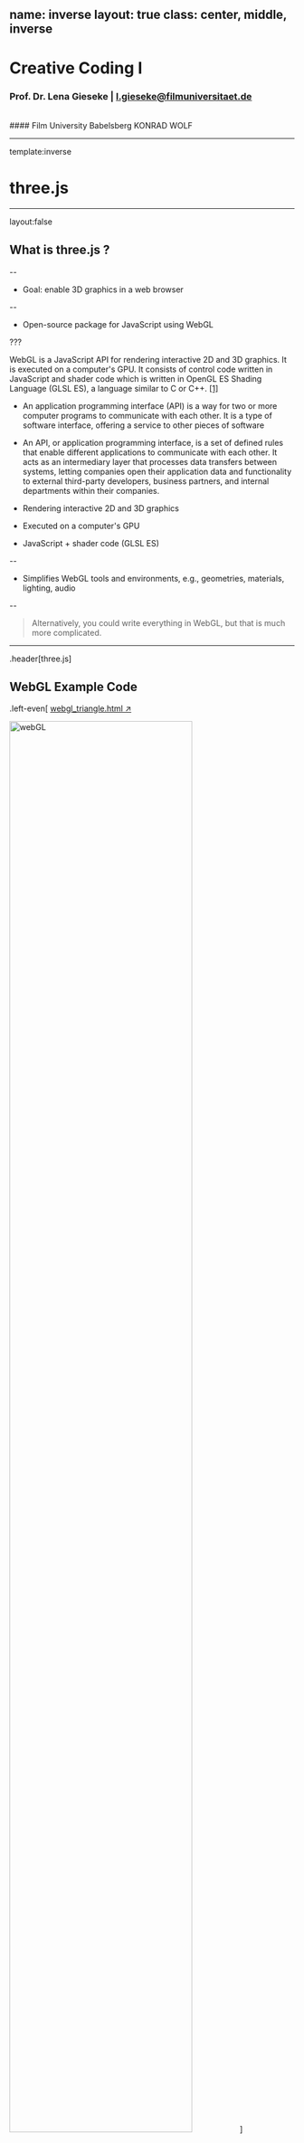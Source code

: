 name: inverse
layout: true
class: center, middle, inverse
---


# Creative Coding I

### Prof. Dr. Lena Gieseke | l.gieseke@filmuniversitaet.de  

<br />
#### Film University Babelsberg KONRAD WOLF




---
template:inverse

# three.js

---
layout:false

## What is three.js ?

--
* Goal: enable 3D graphics in a web browser

--
* Open-source package for JavaScript using WebGL

???


WebGL is a JavaScript API for rendering interactive 2D and 3D graphics. It is executed on a computer's GPU. It consists of control code written in JavaScript and shader code which is written in OpenGL ES Shading Language (GLSL ES), a language similar to C or C++. [[1]](https://developer.mozilla.org/en-US/docs/Web/API/WebGL_API)
  

* An application programming interface (API) is a way for two or more computer programs to communicate with each other. It is a type of software interface, offering a service to other pieces of software
* An API, or application programming interface, is a set of defined rules that enable different applications to communicate with each other. It acts as an intermediary layer that processes data transfers between systems, letting companies open their application data and functionality to external third-party developers, business partners, and internal departments within their companies.


* Rendering interactive 2D and 3D graphics
* Executed on a computer's GPU
* JavaScript + shader code (GLSL ES)

--
* Simplifies WebGL tools and environments, e.g.,  geometries, materials, lighting, audio

--

> Alternatively, you could write everything in WebGL, but that is much more complicated.







---
.header[three.js]

## WebGL Example Code

.left-even[
[webgl_triangle.html ↗︎](../01_sessions/03_space/code/webgl_triangle.html)
  
<img src="../02_scripts/img/space/webGL.png" alt="webGL" style="width:80%;">
]

--
.right-even[

* WebGL requires a lot of code for setting up a scene

]


???


As you can see it it's quite **a lot** of code for a simple red triangle. This is where Three.js comes in to simplify the creation of 3D graphics with WebGL.




---
.header[three.js]

## WebGL Example Code

.left-even[
[webgl_triangle.html ↗︎](../01_sessions/03_space/code/webgl_triangle.html)
  
<img src="../02_scripts/img/space/webGL.png" alt="webGL" style="width:80%;">
]

.right-even[

* WebGL requires a lot of code for setting up a scene

> three.js takes care of many steps for us!

]

---
.header[three.js]

## Alternatives


---
.header[three.js | Alternatives]

## [babylon.js](https://www.babylonjs.com/)

<video height="460" controls="controls">
<source src="../02_scripts/img/space/babylon_01.mp4" type="video/mp4">
</video>

---
.header[three.js | Alternatives | babylon.js]

[<img src="../02_scripts/img/space/somewhere_01.png" alt="somewhere_01" style="width:100%;">](https://somewhere.gl/index.html)


---
.header[three.js | Alternatives]

## [p5.js](https://p5js.org/)

`createCanvas(windowWidth, windowHeight, WEBGL);`
  
.left-even[<img src="../02_scripts/img/space/p5_01.png" alt="p5_01" style="width:100%;">]

--

.right-even[

* Quite clumsy implementation

> Don't do 3D projects with p5.
]

---
template:inverse

### three.js

## Examples





---
.header[three.js | Examples]

## [Blue Marine Foundation](https://www.bluemarinefoundation.com/the-sea-we-breathe/)
  
<img src="https://assets.awwwards.com/awards/sites_of_the_day/2021/11/bluemarinefoundation-1.jpg" alt="bluemarinefoundation" style="width:80%;">

???
https://lusion.co/  
https://richardmattka.com/  
https://cornrevolution.resn.global/#result  




---
.header[three.js | Examples]


## [Cat](https://moments.epic.net/#cat)

  
<img src="https://freefrontend.com/assets/img/three-js-examples/three-js-cat-vs-ball-of-wool.png" alt="three-js-cat-vs-ball-of-wool" style="width:70%;">


???

## [Helios](http://unseen-music.com/yume/)


<img src="../02_scripts/img/space/helios_01.png" alt="helios_01" style="width:50%;">





[Pola](https://www.pola.co.jp/wecaremore/mothersday/)
  
<img src="https://assets.awwwards.com/awards/sites_of_the_day/2022/06/pola-co-1.jpg" alt="pola-co-1" style="width:60%;">



## [Swiss Army Man](https://swissarmyman.com/)
  
<img src="https://www.neatorama.com/images/posts/44/91/91044/1466524657-0.jpg" alt="1466524657" style="width:65%;">


???


## [Chartongne-Taillet Winery](https://chartogne-taillet.com/en)

<img src="../02_scripts/img/space/chartonge_01.png" alt="chartonge_01" style="width:90%;">



---
.header[three.js | Examples]

## [VR Dust](https://vrdust.org.uk/)

<img src="https://vrdust.org.uk/wp-content/uploads/2017/01/dust_5.jpg" alt="dust_5" style="width:75%;">

???


## [Woodkid Robot](https://experiment-woodkid-volcano-robot.vercel.app/)

<img src="../02_scripts/img/space/robot_01.png" alt="robot_01" style="width:80%;">


---
.header[three.js | Examples]

## [Thump Thump](http://www.larsberg.net/#/thumpThump)

<img src="../02_scripts/img/space/thump_01.png" alt="thump_01" style="width:70%;">


---
.header[three.js | Examples]

## [Aquarium](https://www.aquarium.ru/en)

<img src="../02_scripts/img/space/aquarium_01.png" alt="aquarium_01" style="width:90%;">

---
.header[three.js | Examples]

## Anna Eschenbach's 1st Term Project

<img src="../02_scripts/img/space/anna_02.png" alt="anna_02" style="width:80%;">

---
.header[three.js | Examples]

## Anna Eschenbach's 1st Term Project

<img src="../02_scripts/img/space/anna_03.png" alt="anna_03" style="width:80%;">



---
.header[three.js | Examples]

## Collections

* [three.js examples](https://threejs.org/examples/#webgl_animation_keyframes)
* [Featured projects on the three.js](https://threejs.org/)
* [Awarded Three.js projects](https://www.awwwards.com/websites/three-js/?ads=1&page=1)

--

<br />

### Best Tutorial: [three.js Journey](https://threejs-journey.com/) (95$)

* Very thorough
* Worth every penny...


---
template:inverse

### three.js

## Installation


---
.header[three.js]

## Installation



---
.header[Local Installation]

## Summary

--

Install **once** as global environment:

* Node.js
* npm

--
  
**Each project** initialize with:

```
npm init -y
```

--
  
Within a project, install **each package** with:

```
npm install packagename
```

---
.header[Local Installation]

## three.js

```
npm install three
```

--

We want also [vite](https://vite.dev/):

```
npm install vite
```


???

Nowadays, the most popular build tool is Webpack. It’s widely used, it has a great community and you can do a lot with it. But while Webpack is the most popular, it’s not the most appreciated.

In fact, the most appreciated build tool these days is Vite (French word for "quick", pronounced /vit/, like "veet”). It’s faster to install, faster to run, and less prone to bugs. Ultimately, the developer experience is much better.



--
* [Recommended by three.js](https://threejs.org/docs/index.html#manual/en/introduction/Installation) as development environment


???
* Vite will build the final website. It’ll also do a bunch of things like optimizations, cache breaking, source mapping, running a local server, etc.
* Vite was created by Evan You, the creator of Vue.js, is highly maintained by hundreds of developers, and is getting a lot of hype.

--
* Optimizes the development experience (quick server updates, etc.)

--
* Helps us later to bundle and employ a project (vite is a **build tool**)

---
.header[Local Installation]

## three.js

  
You could also install multiple packages at once:

```
npm install three vite
```


???

.todo[TODO: Show all steps until here]


---
.header[Local Installation | three.js]

## How To Run

--
  
In `package.json` we define how to run our app:

```js
{
  // ...
  "scripts": {
    "dev": "vite",
    "build": "vite build"
  },
  // ...
}
```

--
* **`npm run dev`** to start the development server

.footnote[[[three.js Journey]](https://threejs-journey.com/lessons/first-threejs-project#basic-website)]

???


We are using the vite package to run our code.
* `dev` executes `vite`, and `build` executes `vite build` by using the vite/ dependency from the node_modules/ folder.

---
.header[Local Installation | three.js]

## How To Run

* **`npm run X`** runs the command under the key X inside scripts object

---
.header[Local Installation | three.js]

## How To Run

`npm run dev`

* You are now running a web server
    * If the page doesn’t open, the terminal should display a local URL such as http://localhost:5173/
    * Open that URL manually

--
* Detects file changes

--
* `CTRL + C` to stop the server




---

template:inverse

### three.js
## Basic Scene

---
.header[three.js]

## Basic Scene

--
* `.html`, `.css`

--
* Three file as `.js`

---
.header[three.js | Basic Scene | `.html` & `.css`]

```html
<!DOCTYPE html>
<html>
  <head>
    <meta charset="UTF-8" />
    <style>
        body { margin: 0; }
    </style>

  </head>

  <body>
    <h1>Hello World!</h1>


  </body>
</html>

```


---
.header[three.js | Basic Scene | `.html` & `.css`]

```html
<!DOCTYPE html>
<html>
  <head>
    <meta charset="UTF-8" />
    <style>
        body { margin: 0; }
    </style>

  </head>

  <body>
    <h1>Hello World!</h1>
    <canvas id="canvasThree"></canvas>
    <script type="module" src="scene_basic.js"></script> 
  </body>
</html>
```

---
.header[three.js | Basic Scene]

## `.html`

```html
<canvas id="canvasThree"></canvas>
```

--

* Canvas is a container for graphics
* Supported by all major browsers
* You must use JavaScript to actually draw the graphics
* Custom `id` value to identify the canvas element in the javascript code

.footnote[[w3schools](https://www.w3schools.com/html/html5_canvas.asp)]


--

We add three.js code to fill the canvas element in `scene.js`.



---
.header[three.js | Basic Scene]

## `.html`

```html
<script type="module" src="scene_basic.js"></script> 
```

--
* Includes the Three.js code
* `type="module"`
* Within `scene_basic.js` assignment to the canvas element


???
  
* JavaScript modules allow you to break up your code into separate files.
* This makes it easier to maintain a code-base.
* Modules are imported from external files with the import statement.
* Modules also rely on type="module" in the <script> tag.

---

.header[three.js | Basic Scene]

## Modules

--

* Structure programs by separating the code into pieces

.footnote[[[Eloquent JavaScript - Modules]](https://eloquentjavascript.net/10_modules.html#h_zWTXAU93DC)]

???

* Modules provide structure to bigger programs by separating the code into pieces with clear interfaces and dependencies. The interface is the part of the module that’s visible from other modules, and the dependencies are the other modules that it makes use of.

--

* Provide certain functionality to include

???



* Structuring programs is one of the subtler aspects of programming. Any nontrivial piece of functionality can be modeled in various ways.

--

* Might be dependent on other modules


  
> Again, relationships between modules are called **dependencies**.

---

.header[three.js | Basic Scene]

## Modules

* Parts of a modules are for the outside world to use, the rest is private

--

> Modules interact through well-defined connectors, namely `import` and `export`.




???


* By restricting the ways in which modules interact with each other, the system becomes more like LEGO, where

https://dev.to/hamza/framework-vs-library-vs-package-vs-module-the-debate-3jpp
  

Module

Is the smallest piece of software. A module is a set of methods or functions ready to be used somewhere else.  
  
Package

Is a collection of modules. This may sound funny, but usually what a package does, is gather a number of modules holding in general the same functional purpose. Making it easier to include all the related modules at once.  
  
Library

Well library at it's core, is a collections of packages. It's purpose is to offer a set of functionalities ready to use without worrying about the subsequent packages. So a library is what you include when you want to add some functionality to your code. It does not force any coding style on you either.  
  
Framework

It's a set of libraries. But this time, the framework does not just offer functionalities, but it also provides an architecture for the development work. In other words you don't include a framework. You integrate you code into it. He is the wire frame of the project. That's why a framework forces its coding style on you.

---

.header[three.js | Basic Scene]

## Modules


???
* text

You can export a function or variable from any file. Exported values can then be imported into other programs with the import declaration. 

There are two types of exports, *named* exports and *default* exports. You can have multiple named exports per module but only one default export. 

--

```js
// person.js
export const name = "Jesse";
export const age = 40;

const identity = 836;
function computeIdentity(){

}
```


???

#### Named Exports

You can create named exports for specific lines individually, or all at once at the bottom of a file.

For an in-line individual export, after the `export` keyword, you can use `let`, `const`, and `var` declarations, as well as `function` or `class` declarations: 

```js
// person.js
export const name = "Jesse";
export const age = 40;
```

For exporting all at once at the bottom, you can also use the `export { name1, name2 }` syntax to export a list of names declared elsewhere:

```js
// person.js
const name = "Jesse";
const age = 40;

export {name, age};
```

#### Default Exports

You can only have one default export in a file.

```js
// message.js
const message = () => {
    const name = "Jesse";
    const age = 40;
    return name + ' is ' + age + 'years old.';
};

export default message;
```

Named exports are useful when you need to export several values. When importing this module, named exports must be referred to by the exact same name (optionally renaming it with as), but the default export can be imported with any name. For example:

```js
// file test.js
const k = 12;
export default k;
```

```js
// some other file
import m from './test'; // note that we have the freedom to use import m instead of import k, because k was default export
console.log(m);        // will log 12
```

You can also rename named exports to avoid naming conflicts:

```js
export {
  myFunction as function1,
  myVariable as variable,
};
```

--

```js
//staff.js

import { name, age } from "./person.js";
```


???

### Import

You can read-only import modules into a file in two ways, based on if they are *named* exports or *default* exports. Named exports are constructed using curly braces. Default exports are not.   

In total there are four forms of [import declarations](https://developer.mozilla.org/en-US/docs/Web/JavaScript/Reference/Statements/import):

* Named import: import { export1, export2 } from "module-name";
* Default import: import defaultExport from "module-name";
* Namespace import: import * as name from "module-name";
* Side effect import: import "module-name";

`import` declarations can only be present in modules, and only at the top-level (i.e. not inside blocks, functions, etc.). 

#### Import From Named Exports

Import named exports from the file `person.js`:

```js
import { name, age } from "./person.js";
```

#### Import From Default Exports

Import a default export from the file `message.js`:

```js
import message from "./message.js";
```


---
.header[three.js | Basic Scene]

## `.html`

```html
<script type="module" src="scene_basic.js"></script> 
```



???
  
* JavaScript modules allow you to break up your code into separate files.
* This makes it easier to maintain a code-base.
* Modules are imported from external files with the import statement.
* Modules also rely on type="module" in the <script> tag.

---
.header[three.js | Basic Scene]

## The THREE Module 

```js
//scene_basic.js

import * as THREE from 'three';
```

???


As above for the library loading already mentioned, three.js is a well-structured library, separated into different modules (and classes, see the section below). Such a setup requires us to specify for our JavaScript file, what to import from which module.

--
* Import everything (`*`)

???


The following line indicates to import everything (`*`) from the library's module `three` (the same value as in the `"imports"` call in `index.html`) and save it in an object, which is called `THREE` (in theory, you could change this name, but `THREE` is a convention):


--
* From the three.js module `three`

--
* Save it in an object, called `THREE`

--

Now we work with the object `THREE` and access its properties, functions, and classes.




---
.header[three.js | Basic Scene]

## The THREE Module 

```js
import * as THREE from 'three';
```


???
* What did we learn yesterday about how to get to know what a variable contains?

--
Let's print the `THREE` variable to look at its value!

--
> Where do we print to?


---
.header[Ingredients For A Webpage | Local Setup]

## Browser Console

* The browser is running our JavaScript code

???
.task[COMMENT:]  

Remember that the browser is running our JavaScript code. Hence possible error messages are given from the browser. The browser is telling us errors through the browser Console. 

You can see an example error message in your console when opening the [bug.html](https://javascript.info/article/devtools/bug.html) page.

--
* Possible output and error messages are given from the browser through the browser **console**

???
.task[COMMENT:]  

Most browser Consoles are REPL, which stands for Read, Evaluate, Print, and Loop. This means that you can also type in JavaScript directly into the Console, it evaluates your code, prints out the result of your expression, and then loops back to the first step.

--
* The console is part of the **development tools** 
    * Firefox: `Command+Option+I` (Mac) or `Control+Shift+I` (Windows, Linux)
    * [Firefox Developer Tools](https://developer.mozilla.org/en-US/docs/Tools)


???
.task[COMMENT:]  

The Console is part of the Development Tools and you can access the Development Tools in Firefox by pressing `Command+Option+I` (Mac) or `Control+Shift+I` (Windows, Linux). You can do proper debugging with the Development Tools but for now we are only interested in reading any error messages we might get from the Console.

--

> Usually, I just keep the console open while developing a web application.

---
.header[Ingredients For A Webpage | Local Setup]

## Browser Console

.center[<img src="../02_scripts/img/setup/console_error.png" alt="console_error" style="width:100%;">]  
[[javascript.info]](https://javascript.info/article/devtools/bug.html)


???
.task[COMMENT:]  

You can see an example error message in your console when opening the [bug.html](https://javascript.info/article/devtools/bug.html) page.

---
.header[Ingredients For A Webpage | Local Setup]

## Print Outs

* [`console.log()`](https://developer.mozilla.org/en-US/docs/Web/API/Console/log) prints to the console

???
.task[COMMENT:]  

You can print to the Console of the browser with the Console method [`log()`](https://developer.mozilla.org/en-US/docs/Web/API/Console/log). The message may be a single string or it may be any one or more JavaScript objects.

--

* [`alert()`](https://developer.mozilla.org/en-US/docs/Web/API/Window/alert) prints to a newly opened message window


???
.task[COMMENT:]  

Alternatively you can use [`alert()`](https://developer.mozilla.org/en-US/docs/Web/API/Window/alert), which prints to a newly opened message window.

--

```js
import * as THREE from 'three';

console.log(THREE);
```


???

.todo[TODO: show]



---
.header[three.js | Basic Scene]

## The THREE Module 

```js
import * as THREE from 'three';
```

We access `THREE`'s properties, functions, and classes with the **`.` notation**.  
  
--
  
<br />

E.g., `THREE.Scene();`. 





---
.header[three.js | Basic Scene]

## THREE Classes

--

* Most components in `THREE` are encapsulated into classes

--
* E.g., there is a [`Scene`](https://threejs.org/docs/#api/en/scenes/Scene) class, a [`PerspectiveCamera`](https://threejs.org/docs/#api/en/cameras/PerspectiveCamera) class, a [`BoxGeometry`](https://threejs.org/docs/#api/en/geometries/BoxGeometry) and so on.



---
.header[three.js | Basic Scene]

## THREE Classes

Short story: **create an instance from a class** in order to work with that component.  

--

<br />
We do so with the `new` key word:

--
```js
const camera = new PerspectiveCamera();
```


???

* What is still missing?
* The short story for working with three.js is that you have to **create instances from the given classes** in order to work with that component and to, e.g., use that component's functionalities. To create an instance of a class, we have to use the keyword **`new`**. The following code creates an instance of the [`PerspectiveCamera`](https://threejs.org/docs/#api/en/cameras/PerspectiveCamera) class (let's ignore its arguments for now) and we have to access that class through the `THREE` object:



---
.header[three.js | Basic Scene]

## THREE Classes

Short story: **create an instance from a class** in order to work with that component.  

<br />
We do so with the `new` key word:
  
```js
const camera = new THREE.PerspectiveCamera();
```

> Don't forget: To access these classes, we always have to use the `THREE` object, which we have imported in the previous step.

---
.header[three.js | Basic Scene]

## THREE Classes

```js
const camera = new THREE.PerspectiveCamera();
```

```js
camera.position.z = 1;
```


???


* Once we have created an instance of the [`PerspectiveCamera`](https://threejs.org/docs/#api/en/cameras/PerspectiveCamera) class, we can work with that object:



---
.header[three.js | Basic Scene]

## THREE Classes

Long story:

* A class is a common data structure in many programming languages
    * See [Script 04 - Javascript - Classes](../02_scripts/cc1_ws2425_04_javascript_script.md#classes)
  

Classes define a template for "a type of object" with properties and functions.

???


* (conceptually this can be anything)
It let's programmers define their own templates for "a type of object" (conceptually this can be anything) and define which properties and function that object should have. For example, if I am working on a game about cats, I might want to have a data structure for cats, meaning a template for the properties and functions of a cat. Once I have that template -which in computer science lingo is the class- I can derive instances from that template/class, and all instances have certain cat properties and functions.

--
  
.blockquote[>Classes are the core part of the **object-oriented programming paradigm**.]

---
.header[three.js | Basic Scene]

## JavaScript Classes

```js
// The template
class Cat
{
    constructor(name, age) {
        this.name = name;
        this.age = age;
    }
    makeSound() { console.log('meow') }
    getName() { console.log('My name is', this.name) }
}
```
--
```js
// The instance
let ernie = new Cat('Ernie', 3);

```


---
.header[three.js | Basic Scene]

## JavaScript Classes

```js
// The template
class Cat
{
    constructor(name, age) {
        this.name = name;
        this.age = age;
    }
    makeSound() { console.log('meow') }
    getName() { console.log('My name is', this.name) }
}
```
  
```js
// The instance
let ernie = new Cat('Ernie', 3);
ernie.makeSound();  // -> meow
```
---
.header[three.js | Basic Scene]

## JavaScript Classes

```js
// The template
class PerspectiveCamera
{
    constructor() {
        //...
    }
    //...
}
```

```js
const camera = new THREE.PerspectiveCamera();
```





---
.header[three.js]

## Basic Scene

To display something with three.js, we need at least three components: 

--
1. Scene 

--
2. Camera

--
3. Renderer



???



Now the fun part begins - let's get started with our first three.js scene, which we will implement in th `scene.js` file. 

<!-- A basic three.js project consists of the following elements and we will go through them one by one: <br><img src="https://threejs.org/manual/resources/images/threejs-structure.svg" width="600"> [[3]](https://threejs.org/manual/resources/images/threejs-structure.svg) -->

To display something with three.js, such as the beautiful cube below, we need at the very least three components: 

1. a scene, 
2. a camera and 
3. a renderer.

The code below creates a basic scene, displaying a cube. Worry not, in the following script, I will explain each component.

---

<img src="../02_scripts//img/space/cube_01.png" alt="cube_01" style="width:100%;">

---
.header[three.js]

## Basic Scene

```js
import * as THREE from 'three';

// SCENE

// CAMERA

// RENDERER

// GEOMETRY
```


???

```js
import * as THREE from 'three';

// SCENE
const scene = new THREE.Scene();

// CAMERA
const fov = 70;
const aspect = window.innerWidth / window.innerHeight;
const near = 0.1;
const far = 10;
const camera = new THREE.PerspectiveCamera(fov, aspect, near, far);
camera.position.z = 1;

// RENDERER
const canvas = document.querySelector("#canvasThree");
const renderer = new THREE.WebGLRenderer({canvas, antialias: true});
renderer.setSize( window.innerWidth, window.innerHeight);

// GEOMETRY
const geometry = new THREE.BoxGeometry(0.5, 0.5, 0.5);
const material = new THREE.MeshNormalMaterial();
const cube = new THREE.Mesh( geometry, material );

cube.rotation.x = 100;
cube.rotation.y = 180;
scene.add(cube);

renderer.render(scene, camera);
```


---
.header[three.js | Basic Scene]

## Scene

Three.js uses the concept of a *scene*.

```js
const scene = new THREE.Scene();
```

--

* Holds everything together, which belongs to a scene, such as geometry and lights

--
* Is then given to the renderer (together with a camera)


???


* You can think of a scene as the object, which holds everyhting together, which belongs to a scene, such as geometry and lights, and which is then given to the renderer (together with a camera).

Under the hood, a `Scene` object defines the root of a [scenegrap](https://threejs.org/manual/#en/scenegraph). A scene graph in a 3D engine is a hierarchy of nodes in a tree-like structure, where each node represents a local space:

![scenegraph_01](../02_scripts//img/space/scenegraph_01.png)

--

```js
renderer.render(scene, camera);
```

---
.header[three.js]

## Basic Scene

To display something with three.js, we need at least three components: 

1. Scene ✓
2. Camera
3. Renderer

---
.header[three.js | Basic Scene]

## Camera

There are a few different camera types in three.js. 

--

<br >

**`PerspectiveCamera( fov : Number, aspect : Number, near : Number, far : Number)`**


???


* We will use a [PerspectiveCamera](https://threejs.org/manual/#en/cameras) since its projection mode is designed to mimic the way the human eye sees. 

--

```js
const fov = 70;
const aspect = window.innerWidth / window.innerHeight;
const near = 0.1;
const far = 10;
const camera = new THREE.PerspectiveCamera(fov, aspect, near, far);
```

???

  
* fov — Camera frustum vertical field of view.
* aspect — Camera frustum aspect ratio.
* near — Camera frustum near plane.
* far — Camera frustum far plane.

---
.header[three.js | Camera]

## Field of View

.center[<img src="../02_scripts//img/space/fov_01.jpg" alt="fov_01" style="width:66%;"> .imgref[[[shotkit]](https://shotkit.com/field-of-view/)]]  


???


The first attribute is the **field of view**. FOV is the extent of the scene that is seen on the display at any given moment. The value is in degrees.

For example, this image shows different field of views taken from the same camera position (with real cameras, this is done with changing the focal length of the lens used):

![fov_01](../02_scripts//img/space/fov_01.jpg) [[shotkit]](https://shotkit.com/field-of-view/)

---
.header[three.js | Camera]

## Aspect Ratio
  
You almost always want to use the width of the element divided by the height,otherwise you'll get a distorted image.  

---
.header[three.js | Camera]

## Clipping Planes
  
Anything beyond **far** and closer than **near** will not be rendered.


---
.header[three.js | Camera]

## The View Frustum

.center[<img src="../02_scripts//img/space/frustum_01.jpg" alt="frustum_01" style="width:60%;">]

[[5]](https://pbs.twimg.com/media/Di2Z3InU8AAd3bm.jpg)


???


* By defining these attributes, we constrain the rendered area to the *view frustum*, which is the space between the green and red planes in this image:

---
.header[three.js | Basic Scene]

## Camera

.left-even[<img src="../02_scripts//img/space/frustum_01.jpg" alt="frustum_01" style="width:100%;">]

.right-even[
```js
const fov = 70;
const aspect = window.innerWidth / window.innerHeight;
const near = 0.1;
const far = 10;
const camera = new THREE.PerspectiveCamera(fov, aspect, near, far);
```

[Camera Parameter Visualization ⬀](https://threejs.org/manual/examples/cameras-perspective.html)
]

---
.header[three.js]

## Basic Scene

To display something with three.js, we need at least three components: 

1. Scene ✓
2. Camera ✓
3. Renderer

---
.header[three.js | Basic Scene]

## Renderer

--

```js
const canvas = document.querySelector("#canvasThree");
const renderer = new THREE.WebGLRenderer({canvas, antialias: true});
```

The standard renderer is the [WebGLRenderer](https://threejs.org/docs/?q=WebGLRenderer#api/en/renderers/WebGLRenderer).


???



Next up is the **renderer**.  Three.js comes with a few other renderers, often used as fallbacks for users with older browsers or for those who don't have WebGL support for some reason.  

In the first line we are accessing with plain, old JavaScript the element in the DOM with the id `canvasThree`. This is the canvas element to which we want to render to. This canvas we pass as argument when creating an instance from the [WebGLRenderer](https://threejs.org/docs/?q=WebGLRenderer#api/en/renderers/WebGLRenderer) class.



???
  

```js
const canvas = document.querySelector("#canvasThree");
const renderer = new THREE.WebGLRenderer({canvas: canvas, antialias: true});
```

```js
const canvas = document.querySelector("#canvasThree");
const renderer = new THREE.WebGLRenderer({canvas, antialias: true});
```


???

For example, when creating an instance of three.js's [WebGLRenderer](https://threejs.org/docs/?q=WebGLRenderer#api/en/renderers/WebGLRenderer) class, it takes as an argument an object. That object has, among other keys, the key `canvas`. The long version of the object as argument would be


```js
const myCanvas = document.querySelector("#canvasThree");
const renderer = new THREE.WebGLRenderer({canvas: myCanvas, antialias: true});
```

--

* Define which DOM element are we rendering to
* Setup the renderer

--

```js
renderer.setSize( window.innerWidth, window.innerHeight);
```


???


We also need to **set a size** for the renderer. You can understand this as the "image size", we are rendering to. It is best to use the width and height of the area we want to fill - in this case, the width and height of the browser window.

--
* Imagine this as image size of the renderer


---
.header[three.js | Basic Scene]

## Renderer

To actually see a rendering, we have to activate the rendering with a scene and a camera:

--

```js
renderer.render(scene, camera);
```

???


(probably somewhere at the end of our file, once the scene is put together)

Now we have a **scene**, a **camera**, and **renderer** and with that a fully functioning rendering pipeline. Let's put something into our scene.


---

```js
import * as THREE from 'three';

// SCENE
const scene = new THREE.Scene();

// CAMERA
const fov = 70;
const aspect = window.innerWidth / window.innerHeight;
const near = 0.1;
const far = 10;
const camera = new THREE.PerspectiveCamera(fov, aspect, near, far);
camera.position.z = 1;

// RENDERER
const canvas = document.querySelector("#canvasThree");
const renderer = new THREE.WebGLRenderer({canvas, antialias: true});
renderer.setSize( window.innerWidth, window.innerHeight);

// GEOMETRY ...

renderer.render(scene, camera);
```

---
.header[three.js]

## Basic Scene

To display something with three.js, we need at least three components: 

1. Scene ✓
2. Camera ✓
3. Renderer ✓




---
.header[three.js | Basic Scene]

## JavaScript Objects

--

* Group multiple values into a single value


???


* Similar to an array
  
---
.header[three.js | Basic Scene]

## JavaScript Objects

  
```js
let object_name = {
   key1: value1,
   key2: value2
}
```

--
```js
let user = {        // an object
  name: "Sully",    // the key "name" stores the value "Sully"
  age: 30           // the key "age" stores the value 30
};
```
  
--
* Key-value pairs as elements
  
--
* Often used in three.js, e.g. as arguments for functions



???


When working with three.js, we often have to use objects as data structure (also see [Script 04 - Javascript - Classes](./cc1_ws2324_04_javascript_script.md#objects)). 


---
.header[three.js | Basic Scene]

## JavaScript Objects

```js
let user = { name: 'Sully', age: 30 };
```

--

To access a property:  

`obj.property`  
  
e.g.,

`user.name;`


---
.header[three.js | Basic Scene]

## JavaScript Objects

There is a short-cut for the case that key and value are the same


???


Which might be confusing, an which might happen, when working with three.js: When defining an object, there is a short-cut for the case that key and value are the same.

Let's say we have a variable `name` that we want to save in a key called `name`:

--

```js
let name = 'Sully';
let age_sully = 30;

let user = { name: name, age: age_sully };
```

--

The expresseion `name: name,` within an object can be shortend to just `name`:

```js
let name = 'Sully';
let age_sully = 30;

let user = { name, age: age_sully };
```



---
.header[three.js | Basic Scene]

## JavaScript Objects

```js
const canvas = document.querySelector("#canvasThree");
const renderer = new THREE.WebGLRenderer({canvas: canvas, antialias: true});
```


???
https://threejs.org/docs/index.html#api/en/renderers/WebGLRenderer


--

```js
const canvas = document.querySelector("#canvasThree");
const renderer = new THREE.WebGLRenderer({canvas, antialias: true});
```


???
.task[COMMENT:]  
For example, when creating an instance of three.js's [WebGLRenderer](https://threejs.org/docs/?q=WebGLRenderer#api/en/renderers/WebGLRenderer) class, it takes as an argument an object. That object has, among other keys, the key `canvas`. The long version of the object as argument would be

--

```js
const myCanvas = document.querySelector("#canvasThree");
const renderer = new THREE.WebGLRenderer({canvas: myCanvas, antialias: true});
```



---
template:inverse

### three.js

## Filling The Scene

---
.header[three.js | Filling The Scene]

## Coordinate System

We are now in 3 dimensions!

--

.center[![coordinates_01](../02_scripts//img/space/coordinates_01.png)  [[6]](https://threejs.org/manual/resources/scene-down.svg)]


???


* Before we add any geometry, we have to take a quick look at the coordinate system. We need to clarify the coordingate system of every new environement that we use, as these differ from enviornment to environment. 
As we are now in 3D, next to x, and y we have to consider a thrid dimension, namely z. As default, the camera is looking down the -z axis:


---
.header[three.js | Filling The Scene]

## Adding 3D Elements

--

You add meshes as 3D elements to a scene.

--

>  Mesh = Geometry + Material




---
.header[three.js | Filling The Scene]

## Mesh

.left-even[

>  Before you can add a mesh, you need geometry and material



]

.right-even[<img src="../02_scripts//img/space/meshgeomat.png" alt="name" style="width:100%;">]



---
.header[three.js | Filling The Scene]

## Geometry

`BoxGeometry`, `PlaneGeometry`, `CircleGeometry`, `ConeGeometry`, `CylinderGeometry`, 
`RingGeometry`, `TorusGeometry`, `TorusKnotGeometry`, `DodecahedronGeometry`, `OctahedronGeometry`, `TetrahedronGeometry`, `IcosahedronGeometry`, `SphereGeometry`, `ShapeGeometry`, `TubeGeometry`, `ExtrudeGeometry`, `LatheGeometry`, `TextGeometry`  
  
--
<br/>
`BoxGeometry(width : `Float`, height : Float, depth : Float)`

```js
const geometry = new THREE.BoxGeometry(0.5, 0.5, 0.5);
```


???


* width — Width; that is, the length of the edges parallel to the X axis. Optional; defaults to 1.
* height — Height; that is, the length of the edges parallel to the Y axis. Optional; defaults to 1.
* depth — Depth; that is, the length of the edges parallel to the Z axis. Optional; defaults to 1.

 [`BoxGeometry`](https://threejs.org/docs/#api/en/geometries/BoxGeometry) 



---
.header[three.js | Filling The Scene]

## Material

`LineBasicMaterial`, `LineDashedMaterial`, `Material`, `MeshBasicMaterial`, `MeshDepthMaterial`, `MeshDistanceMaterial`, `MeshLambertMaterial`, `MeshMatcapMaterial`, `MeshNormalMaterial`, `MeshPhongMaterial`, `MeshPhysicalMaterial`, `MeshStandardMaterial`, `MeshToonMaterial`, `PointsMaterial`, `RawShaderMaterial`, `ShaderMaterial`, `ShadowMaterial`, `SpriteMaterial`


--
MeshNormalMaterial( parameters : Object )  

```js
const material = new THREE.MeshNormalMaterial();
```



---
.header[three.js | Filling The Scene]

## Mesh

```js
const geometry = new THREE.BoxGeometry(0.5, 0.5, 0.5);
const material = new THREE.MeshNormalMaterial();

const cube = new THREE.Mesh( geometry, material );
```

--

```js
scene.add(cube);
```


--
  


By default, the object will be added to the coordinates (0,0,0). 


--

> That is just how three.js wants it.

???

```js
cube.rotation.x = 100;
cube.rotation.y = 180;
scene.add(cube);
```




---
## three.js

### Our basic scene is now completed. 💫


???



```js
import * as THREE from 'three';


// SCENE
const scene = new THREE.Scene();

// CAMERA
const fov = 70;
const aspect = window.innerWidth / window.innerHeight;
const near = 0.1;
const far = 10;
const camera = new THREE.PerspectiveCamera(fov, aspect, near, far);
camera.position.z = 1;

// RENDERER
const canvas = document.querySelector("#canvasThree");
const renderer = new THREE.WebGLRenderer({ canvas, antialias: true });
renderer.setSize( window.innerWidth, window.innerHeight);

// GEOMETRY
const geometry = new THREE.BoxGeometry( 0.5, 0.5, 0.5 );
const material = new THREE.MeshStandardMaterial({ color: 0x50ffc0 });

const cube = new THREE.Mesh( geometry, material );
cube.rotation.x = 100;
cube.rotation.y = 180;
scene.add(cube);

renderer.render(scene, camera);
```

Notice, how [MeshStandardMaterial](https://threejs.org/docs/#api/en/materials/MeshStandardMaterial) takes as argument an object with the key-value pair color - value.

---
.header[three.js]

## Materials

--

Let's change the material to a standard material:

```js
const material = new THREE.MeshStandardMaterial({ color: 0x50ffc0 });
```

--

* Colors are usually defined as a hexadecimal triplet in the format of `0x...`
* There is also the [color class](https://threejs.org/docs/#api/en/math/Color), which gives you many different options to work with color.


---
.header[three.js | Colors]

## Hexadecimal Color Triplets

* 6-digit codes preceded by a `#`
* Three pairs of hexadecimal numbers (`0-9` and `A-F`)
* Each pair represents the intensity of red, green, and blue (RGB) from `00` (none) to `FF` (full)

--

For example, `#FF0000` is pure red, `#00FF00` is pure green, and `#0000FF` is pure blue. White is `#FFFFFF` and black is `#000000`.


???
Hexadecimal color triplets offer several key benefits:

* Compactness - They efficiently represent millions of colors in just 6 characters plus the # symbol, making them ideal for code and storage
* Human-readability - Once familiar with the system, developers can quickly recognize common colors (e.g., #FF0000 is clearly full red) and estimate color values
* Web-standard compatibility - They're universally supported across browsers, design tools, and programming languages, making them a reliable choice for web development
* Easy manipulation - The consistent format makes it simple to programmatically generate, modify, and validate colors
* Precision - With 256 possible values (00-FF) for each RGB component, they can * represent over 16 million distinct colors, providing fine-grained control over color selection

Also, these values can be shortened to three digits when each pair is the same (e.g., #FF0000 can be written as #F00), making them even more concise when possible.

---
.header[three.js]

## The Rendering

<img src="../02_scripts/img/space/black.png" alt="black" style="width:80%;">

--
* The standard material reacts to light

--
* We need light to be reflected



---
.header[three.js]

## Lighting

`AmbientLight`, `DirectionalLight`, `HemisphereLight`, `Light`, `LightProbe`, `PointLight`, `RectAreaLight`, `SpotLight`


???
There are a few different [lights](https://threejs.org/examples/?q=light#webgl_lights_hemisphere) like ambient light, directional light, point light, spot light. 

--


```js
// LIGHTING
// AMBIENT
const ambientLight = new THREE.AmbientLight(0xffffff, 1);
scene.add(ambientLight);
```

---
.header[three.js]

## The Rendering

<img src="../02_scripts/img/space/ambient_01.png" alt="ambient_01" style="width:80%;">


???


Also not too exciting. An ambient light simply makes the whole scene evenly brighter.

---
.header[three.js]

## Lighting

```js
// LIGHTING
// AMBIENT
const ambientLight = new THREE.AmbientLight(0xffffff, 0.1);
scene.add(ambientLight);
```

--

```js
// POINTLIGHT
const pointLight = new THREE.PointLight(0xffffff, 0.5);
pointLight.position.set(2, 2, 2);
scene.add(pointLight);
```

Decrease the intensity of the ambient light to have a reasonable sum of the two light intensities (e.g., 0.1 for ambient and 0.8 for the point light).

---
.header[three.js]

## The Rendering

<img src="../02_scripts/img/space/cube_02.png" alt="cube_02" style="width:80%;">
  

### Stunning 🤩

---
template:inverse

### three.js
## A Render Loop


???


* Wouldn't it be nice though, if we could navigate in the scene? For enabling any type of interaction or also, e.g., animation we are still a fundamental property missing in our scene: a render loop. As of now, we are rendering the scene exactly once. But we need a functionality such as the `draw` function in p5, which is called multiple times per second.

---
.header[three.js]

## A Render Loop

* Currently our scene is rendered once

--
* We need a render loop for interaction and animation

--

JavaScript's [`requestAnimationFrame`](https://developer.mozilla.org/en-US/docs/Web/API/window/requestAnimationFrame) function requests a refresh from the browser window. 


???


* Standard function for creating an animation in a browser
* We can easily create a render loop similar to the `draw()`-loop in p5.js. For that we are using JavaScript's [`requestAnimationFrame`](https://developer.mozilla.org/en-US/docs/Web/API/window/requestAnimationFrame) function, which requests the browser to refresh its window. 

<!-- The frequency of calls to the callback function will generally match the display refresh rate. The most common refresh rate is 60hz, (60 cycles/frames per second), though 75hz, 120hz, and 144hz are also widely used. [[8]](https://developer.mozilla.org/en-US/docs/Web/API/window/requestAnimationFrame) You can also control the refresh rate but there is no need for us to do so. -->

--
* `requestAnimationFrame` takes as argument a function to call

--
* `requestAnimationFrame(callback)`


???


* This is the typical function to for creating an animation in a browser. `requestAnimationFrame` refreshes the current window and takes as argument another function that should be called from `requestAnimationFrame`. Such a function as an argument is a *callback* function.


--
  
> In this case the callback function is the function to call when it's time to update our animation or better our scene for the next repaint.


---
.header[three.js]

## A Render Loop


```js
function renderLoop() {
    
    ...
}

requestAnimationFrame(renderLoop);
```


???


*Wait, what? A function takes another function as argument??* Welcome to JavaScript, my friends! 

These type of functions are called higher order functions and they are part of the *functional programming* paradigm. With that they are not JavaScript specific but to my knowledge most prominently used in JavaScript. At a different time you will hear everything about those functions. For now, just accept the fact that functions are just objects that can be passed as argument to functions.



--
Yes, functions can take other functions as arguments! 


--
  
> Higher order functions are the core part of the **functional programming paradigm**.

---
.header[three.js]

## A Render Loop


```js
function renderLoop() {
    
    ...
}

requestAnimationFrame(renderLoop);
```

* We refresh exactly once!


???


* The above does not create a loop yet. We request a window refresh exactly once. But the callback function could be the function that also calls `requestAnimationFrame(animate);` - and with that we have our loop!

--
> How to create a loop?

---
.header[three.js]

## A Render Loop


```js
// RENDER LOOP
function renderLoop() {
    
    ...
    requestAnimationFrame(renderLoop);
}

renderLoop();
```


???


As we want to re-render our scene with each refresh window call, we add the rendering to this animation function:

---
.header[three.js]

## A Render Loop

```js
// RENDER LOOP
function renderLoop() {
    
    renderer.render(scene, camera);
    requestAnimationFrame(renderLoop);
}

renderLoop();
```


???


This function is typically called animate even though in the above example it is more of a render function. We could also call it `draw` if our hearts are still with p5. Eventually, we will add animation behavior to the function that is why I introduce the name `animate` here already.

Now, that we have a render loop, we can also add interaction. Let's start with simple scene navigation.

---
.header[three.js]

## A Render Loop

```js
// RENDER LOOP
function renderLoop() {
    
    cube.rotation.x += 0.004;
    cube.rotation.y += 0.007;

    renderer.render(scene, camera);
    requestAnimationFrame(renderLoop);
}
renderLoop();
```


---
template:inverse

### three.js
## Orbit Control

---
.header[three.js]

## Orbit Control

[OrbitControls](https://threejs.org/docs/index.html#examples/en/controls/OrbitControls) enable a simple navigation setting that allows us to move around a target.

--
* This module is not part of the main three module


???



The Orbit Control functionality is not part of the main library but we need to load an additional module for it. three.js calls these *Addons*. 

--
* We need to import it

---
.header[three.js]

## Orbit Control

OrbitControls gives us a named export and we can use that name for the import:

```js
import {OrbitControls} from 'three/addons/controls/OrbitControls.js';
```


???
* node_modules/three/examples/jsm/controls/OrbitControls.js 

--

```js
// CONTROLS FOR NAVIGATION
const controls = new OrbitControls(camera, canvas);
```


???

canvas = renderer.domElement

---
.header[three.js]

## Orbit Control

```js
import * as ORBIT from 'three/addons/controls/OrbitControls.js';
```

```js
// CONTROLS FOR NAVIGATION
const controls = new ORBIT.OrbitControls(camera, canvas);
```

* Would also work
* I recommend to always go with the instructions from the [official documentation](https://threejs.org/docs/index.html?q=orbit#examples/en/controls/OrbitControls)


???


* https://github.com/mrdoob/three.js/blob/dev/examples/jsm/controls/OrbitControls.js


---
.header[three.js]

## Orbit Control

```js
import { OrbitControls } from 'three/addons/controls/OrbitControls.js';
```

```js
// CONTROLS FOR NAVIGATION
const controls = new OrbitControls(camera, canvas);
```


???


* Now, we can add those controls to the scene with

**OrbitControls( object : Camera, domElement : HTMLDOMElement )**

* object: (required) The camera to be controlled. The camera must not be a child of another object, unless that object is the scene itself.
* domElement: The HTML element used for event listeners (*where to detect user input?*). 




---
.header[three.js]

## Orbit Control

```js
import { OrbitControls } from 'three/addons/controls/OrbitControls.js';
```

```js
// CONTROLS FOR NAVIGATION
const controls = new OrbitControls(camera, canvas);
```

```js
// RENDER LOOP
function renderLoop() {
    
    controls.update();
    renderer.render(scene, camera);
    requestAnimationFrame(renderLoop);
}
renderLoop();
```

---
template:inverse

## Next

---
## Next

Three.js

* [Loading objects](https://threejs.org/examples/#webgl_loader_fbx)
* Gui


???
* https://threejs.org/examples/#webgl_lights_hemisphere

--

JavaScript

* Higher order functions
* Asynchronism



---
template: inverse

## The End  

💻 💫 🔺



